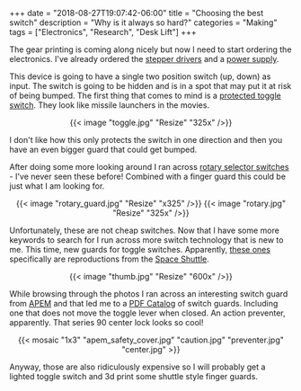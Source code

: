 +++
date = "2018-08-27T19:07:42-06:00"
title = "Choosing the best switch"
description = "Why is it always so hard?"
categories = "Making"
tags = ["Electronics", "Research", "Desk Lift"]
+++

The gear printing is coming along nicely but now I need to start ordering the electronics. I've already ordered the [stepper drivers](https://www.amazon.com/gp/product/B01GJJGRF2/) and a [power supply](https://www.amazon.com/gp/product/B01G6ZJ6DY/ref=oh_aui_detailpage_o00_s00?ie=UTF8&psc=1).

This device is going to have a single two position switch (up, down) as input. The switch is going to be hidden and is in a spot that may put it at risk of being bumped. The first thing that comes to mind is a [protected toggle switch](https://www.sparkfun.com/products/11310). They look like missile launchers in the movies.

<center>
  {{< image "toggle.jpg" "Resize" "325x" />}}
</center>

I don't like how this only protects the switch in one direction and then you have an even bigger guard that could get bumped.

After doing some more looking around I ran across [rotary selector switches](https://www.galco.com/buy/IDEC/AS6M-2Y2P) - I've never seen these before! Combined with a finger guard this could be just what I am looking for.

<center>
  {{< image "rotary_guard.jpg" "Resize" "x325" />}}
  {{< image "rotary.jpg" "Resize" "325x" />}}
</center>

Unfortunately, these are not cheap switches. Now that I have some more keywords to search for I run across more switch technology that is new to me. This time, new guards for toggle switches. Apparently, [these ones](http://www.space1.com/Artifacts/Artifacts_FOR_SALE/FS-_Switch_Guard/fs-_switch_guard.html) specifically are reproductions from the [Space Shuttle](https://en.wikipedia.org/wiki/Space_Shuttle).

<center>
  {{< image "thumb.jpg" "Resize" "600x" />}}
</center>

While browsing through the photos I ran across an interesting switch guard from [APEM](https://www.rapidonline.com/apem-caches-26-toggle-switch-safety-cover-hold-position-middle-51-0697) and that led me to a [PDF Catalog](521496_v1.pdf) of switch guards. Including one that does not move the toggle lever when closed. An action preventer, apparently. That series 90 center lock looks so cool!

<center>
  {{< mosaic "1x3" "apem_safety_cover.jpg" "caution.jpg" "preventer.jpg" "center.jpg" >}}
</center>

Anyway, those are also ridiculously expensive so I will probably get a lighted toggle switch and 3d print some shuttle style finger guards.
